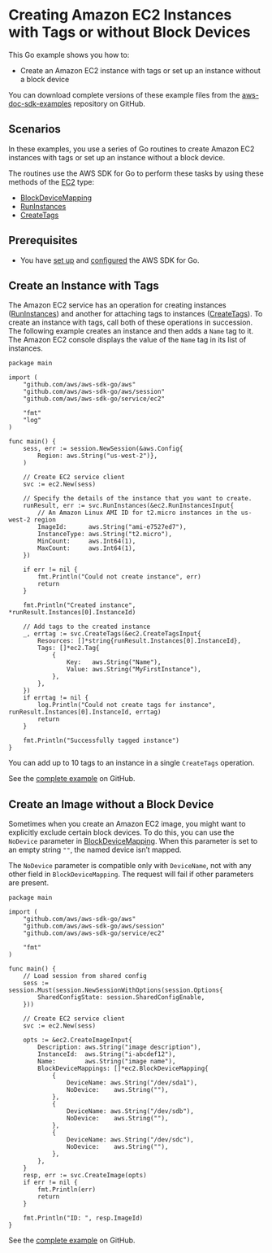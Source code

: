 # Creating Amazon EC2 Instances with Tags or without Block Devices<a name="ec2-example-create-images"></a>

This Go example shows you how to:
+ Create an Amazon EC2 instance with tags or set up an instance without a block device

You can download complete versions of these example files from the [aws\-doc\-sdk\-examples](https://github.com/awsdocs/aws-doc-sdk-examples/tree/master/go/example_code/ec2) repository on GitHub\.

## Scenarios<a name="ec2-tags-scenario"></a>

In these examples, you use a series of Go routines to create Amazon EC2 instances with tags or set up an instance without a block device\.

The routines use the AWS SDK for Go to perform these tasks by using these methods of the [EC2](https://docs.aws.amazon.com/sdk-for-go/api/service/ec2/#EC2) type:
+  [BlockDeviceMapping](https://docs.aws.amazon.com/sdk-for-go/api/service/ec2/#BlockDeviceMapping) 
+  [RunInstances](https://docs.aws.amazon.com/sdk-for-go/api/service/ec2/#EC2.RunInstances) 
+  [CreateTags](https://docs.aws.amazon.com/sdk-for-go/api/service/ec2/#EC2.CreateTags) 

## Prerequisites<a name="ec2-tags-prerequisites"></a>
+ You have [set up](setting-up.md) and [configured](configuring-sdk.md) the AWS SDK for Go\.

## Create an Instance with Tags<a name="create-an-instance-with-tags"></a>

The Amazon EC2 service has an operation for creating instances \([RunInstances](https://docs.aws.amazon.com/sdk-for-go/api/service/ec2/#EC2.RunInstances)\) and another for attaching tags to instances \([CreateTags](https://docs.aws.amazon.com/sdk-for-go/api/service/ec2/#EC2.CreateTags)\)\. To create an instance with tags, call both of these operations in succession\. The following example creates an instance and then adds a `Name` tag to it\. The Amazon EC2 console displays the value of the `Name` tag in its list of instances\.

```
package main

import (
    "github.com/aws/aws-sdk-go/aws"
    "github.com/aws/aws-sdk-go/aws/session"
    "github.com/aws/aws-sdk-go/service/ec2"

    "fmt"
    "log"
)

func main() {
    sess, err := session.NewSession(&aws.Config{
        Region: aws.String("us-west-2")},
    )

    // Create EC2 service client
    svc := ec2.New(sess)

    // Specify the details of the instance that you want to create.
    runResult, err := svc.RunInstances(&ec2.RunInstancesInput{
        // An Amazon Linux AMI ID for t2.micro instances in the us-west-2 region
        ImageId:      aws.String("ami-e7527ed7"),
        InstanceType: aws.String("t2.micro"),
        MinCount:     aws.Int64(1),
        MaxCount:     aws.Int64(1),
    })

    if err != nil {
        fmt.Println("Could not create instance", err)
        return
    }

    fmt.Println("Created instance", *runResult.Instances[0].InstanceId)

    // Add tags to the created instance
    _, errtag := svc.CreateTags(&ec2.CreateTagsInput{
        Resources: []*string{runResult.Instances[0].InstanceId},
        Tags: []*ec2.Tag{
            {
                Key:   aws.String("Name"),
                Value: aws.String("MyFirstInstance"),
            },
        },
    })
    if errtag != nil {
        log.Println("Could not create tags for instance", runResult.Instances[0].InstanceId, errtag)
        return
    }

    fmt.Println("Successfully tagged instance")
}
```

You can add up to 10 tags to an instance in a single `CreateTags` operation\.

See the [complete example](https://github.com/awsdocs/aws-doc-sdk-examples/blob/main/go/example_code/ec2/create_instance.go) on GitHub\.

## Create an Image without a Block Device<a name="create-image-without-block-device"></a>

Sometimes when you create an Amazon EC2 image, you might want to explicitly exclude certain block devices\. To do this, you can use the `NoDevice` parameter in [BlockDeviceMapping](https://docs.aws.amazon.com/sdk-for-go/api/service/ec2/#BlockDeviceMapping)\. When this parameter is set to an empty string `""`, the named device isn’t mapped\.

The `NoDevice` parameter is compatible only with `DeviceName`, not with any other field in `BlockDeviceMapping`\. The request will fail if other parameters are present\.

```
package main

import (
    "github.com/aws/aws-sdk-go/aws"
    "github.com/aws/aws-sdk-go/aws/session"
    "github.com/aws/aws-sdk-go/service/ec2"

    "fmt"
)

func main() {
    // Load session from shared config
    sess := session.Must(session.NewSessionWithOptions(session.Options{
        SharedConfigState: session.SharedConfigEnable,
    }))

    // Create EC2 service client
    svc := ec2.New(sess)

    opts := &ec2.CreateImageInput{
        Description: aws.String("image description"),
        InstanceId:  aws.String("i-abcdef12"),
        Name:        aws.String("image name"),
        BlockDeviceMappings: []*ec2.BlockDeviceMapping{
            {
                DeviceName: aws.String("/dev/sda1"),
                NoDevice:    aws.String(""),
            },
            {
                DeviceName: aws.String("/dev/sdb"),
                NoDevice:    aws.String(""),
            },
            {
                DeviceName: aws.String("/dev/sdc"),
                NoDevice:    aws.String(""),
            },
        },
    }
    resp, err := svc.CreateImage(opts)
    if err != nil {
        fmt.Println(err)
        return
    }

    fmt.Println("ID: ", resp.ImageId)
}
```

See the [complete example](https://github.com/awsdocs/aws-doc-sdk-examples/blob/main/go/example_code/ec2/create_image_no_block_device.go) on GitHub\.